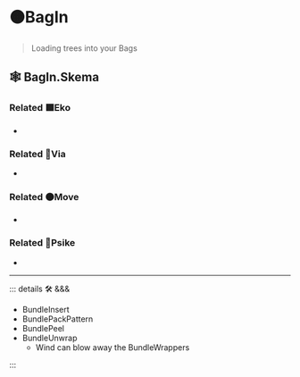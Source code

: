 # 🟠<move>BagIn</move>

> Loading trees into your Bags

## 🕸 BagIn.Skema

### Related 🟩<eko>Eko</eko>

-

### Related 🔻<via>Via</via>

-

### Related 🟠<move>Move</move>

-

### Related 💜<psike>Psike</psike>

-

---

<!-- =================================================== -->
<!-- =================================================== -->
<!-- =================================================== -->
<!-- =================================================== -->
<!-- =================================================== -->
::: details 🛠 <dev>&&&</dev>

- BundleInsert
- BundlePackPattern
- BundlePeel
- BundleUnwrap
    - Wind can blow away the BundleWrappers

:::
